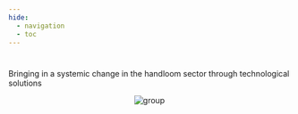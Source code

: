 ```yaml
---
hide:
  - navigation
  - toc
---
```

#
Bringing in a systemic change in the handloom sector through technological solutions
<p align="center"><img alt="group" src="../../images/front_textile.jpg" /></p>
